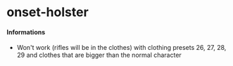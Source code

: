 # onset-holster
#### Informations
* Won't work (rifles will be in the clothes) with clothing presets 26, 27, 28, 29 and clothes that are bigger than the normal character